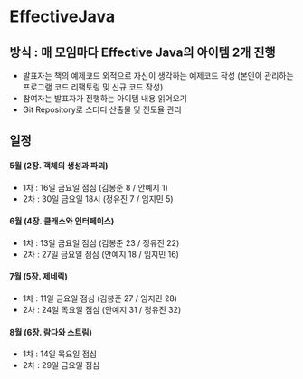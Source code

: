 # EffectiveJava

## 방식 : 매 모임마다 Effective Java의 아이템 2개 진행
- 발표자는 책의 예제코드 외적으로 자신이 생각하는 예제코드 작성 (본인이 관리하는 프로그램 코드 리팩토링 및 신규 코드 작성)
- 참여자는 발표자가 진행하는 아이템 내용 읽어오기
- Git Repository로 스터디 산출물 및 진도율 관리

## 일정
#### 5월 (2장. 객체의 생성과 파괴)
   * 1차 : 16일 금요일 점심 (김봉준 8 /  안예지 1)
   * 2차 : 30일 금요일 18시 (정유진 7 /  임지민 5)
#### 6월 (4장. 클래스와 인터페이스)
   * 1차 : 13일 금요일 점심 (김봉준 23 / 정유진 22)
   * 2차 : 27일 금요일 점심 (안예지 18 / 임지민 16)
#### 7월 (5장. 제네릭)
   * 1차 : 11일 금요일 점심 (김봉준 27 / 임지민 28)
   * 2차 : 24일 목요일 점심 (안예지 31 / 정유진 32)
#### 8월 (6장. 람다와 스트림)
   * 1차 : 14일 목요일 점심
   * 2차 : 29일 금요일 점심
